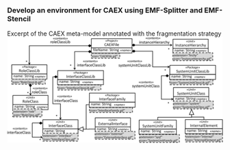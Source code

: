 ### Develop an environment for CAEX using EMF-Splitter and EMF-Stencil

Excerpt of the CAEX meta-model annotated with the fragmentation strategy
![Excerpt of the CAEX meta-model annotated with the fragmentation strategy](./assets/img/fragmentation_pattern_AML.png)
